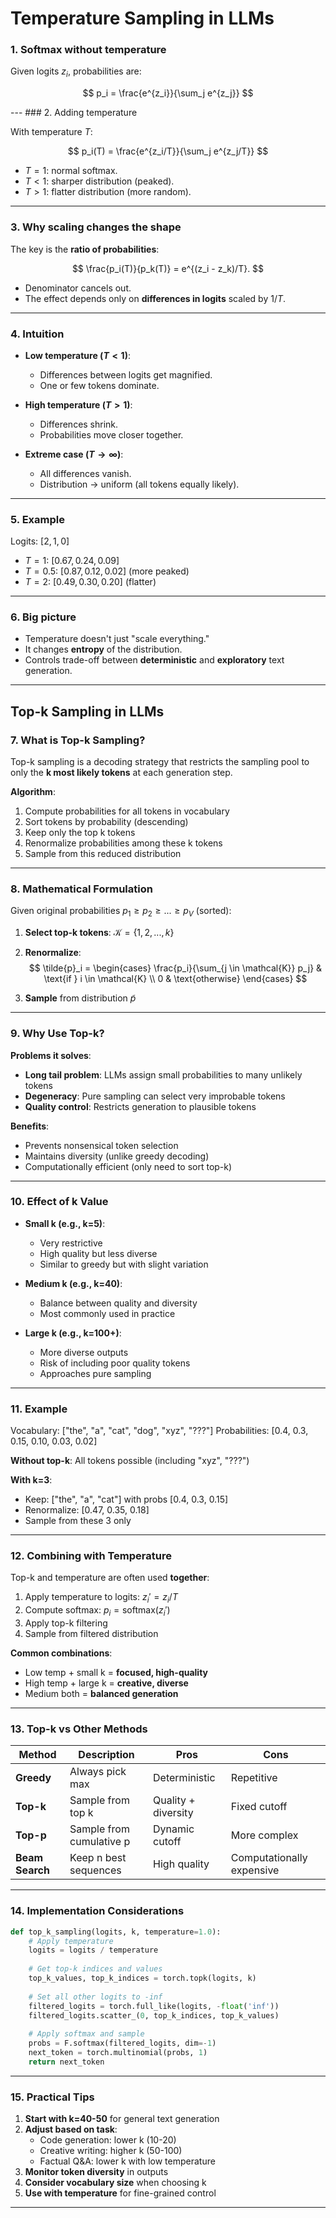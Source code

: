# Temperature Sampling in LLMs

### 1. Softmax without temperature

Given logits $z_i$, probabilities are:

$$
p_i = \frac{e^{z_i}}{\sum_j e^{z_j}}
$$

--- ### 2. Adding temperature

With temperature $T$:

$$
p_i(T) = \frac{e^{z_i/T}}{\sum_j e^{z_j/T}}
$$

- $T = 1$: normal softmax.
- $T < 1$: sharper distribution (peaked).
- $T > 1$: flatter distribution (more random).

---

### 3. Why scaling changes the shape

The key is the **ratio of probabilities**:

$$
\frac{p_i(T)}{p_k(T)} = e^{(z_i - z_k)/T}.
$$

- Denominator cancels out.
- The effect depends only on **differences in logits** scaled by $1/T$.

---

### 4. Intuition

- **Low temperature ($T < 1$)**:
  - Differences between logits get magnified.
  - One or few tokens dominate.

- **High temperature ($T > 1$)**:
  - Differences shrink.
  - Probabilities move closer together.

- **Extreme case ($T \to \infty$)**:
  - All differences vanish.
  - Distribution → uniform (all tokens equally likely).

---

### 5. Example

Logits: $[2, 1, 0]$

- $T = 1$: $[0.67, 0.24, 0.09]$
- $T = 0.5$: $[0.87, 0.12, 0.02]$ (more peaked)
- $T = 2$: $[0.49, 0.30, 0.20]$ (flatter)

---

### 6. Big picture

- Temperature doesn't just "scale everything."
- It changes **entropy** of the distribution.
- Controls trade-off between **deterministic** and **exploratory** text generation.

---

## Top-k Sampling in LLMs

### 7. What is Top-k Sampling?

Top-k sampling is a decoding strategy that restricts the sampling pool to only the **k most likely tokens** at each generation step.

**Algorithm**:
1. Compute probabilities for all tokens in vocabulary
2. Sort tokens by probability (descending)
3. Keep only the top k tokens
4. Renormalize probabilities among these k tokens
5. Sample from this reduced distribution

---

### 8. Mathematical Formulation

Given original probabilities $p_1 \geq p_2 \geq ... \geq p_V$ (sorted):

1. **Select top-k tokens**: $\mathcal{K} = \{1, 2, ..., k\}$

2. **Renormalize**:
   $$
   \tilde{p}_i = \begin{cases}
   \frac{p_i}{\sum_{j \in \mathcal{K}} p_j} & \text{if } i \in \mathcal{K} \\
   0 & \text{otherwise}
   \end{cases}
   $$

3. **Sample** from distribution $\tilde{p}$

---

### 9. Why Use Top-k?

**Problems it solves**:
- **Long tail problem**: LLMs assign small probabilities to many unlikely tokens
- **Degeneracy**: Pure sampling can select very improbable tokens
- **Quality control**: Restricts generation to plausible tokens

**Benefits**:
- Prevents nonsensical token selection
- Maintains diversity (unlike greedy decoding)
- Computationally efficient (only need to sort top-k)

---

### 10. Effect of k Value

- **Small k (e.g., k=5)**:
  - Very restrictive
  - High quality but less diverse
  - Similar to greedy but with slight variation

- **Medium k (e.g., k=40)**:
  - Balance between quality and diversity
  - Most commonly used in practice

- **Large k (e.g., k=100+)**:
  - More diverse outputs
  - Risk of including poor quality tokens
  - Approaches pure sampling

---

### 11. Example

Vocabulary: ["the", "a", "cat", "dog", "xyz", "???"]
Probabilities: [0.4, 0.3, 0.15, 0.10, 0.03, 0.02]

**Without top-k**: All tokens possible (including "xyz", "???")

**With k=3**:
- Keep: ["the", "a", "cat"] with probs [0.4, 0.3, 0.15]
- Renormalize: [0.47, 0.35, 0.18]
- Sample from these 3 only

---

### 12. Combining with Temperature

Top-k and temperature are often used **together**:

1. Apply temperature to logits: $z_i' = z_i / T$
2. Compute softmax: $p_i = \text{softmax}(z_i')$
3. Apply top-k filtering
4. Sample from filtered distribution

**Common combinations**:
- Low temp + small k = **focused, high-quality**
- High temp + large k = **creative, diverse**
- Medium both = **balanced generation**

---

### 13. Top-k vs Other Methods

| Method | Description | Pros | Cons |
|--------|-------------|------|------|
| **Greedy** | Always pick max | Deterministic | Repetitive |
| **Top-k** | Sample from top k | Quality + diversity | Fixed cutoff |
| **Top-p** | Sample from cumulative p | Dynamic cutoff | More complex |
| **Beam Search** | Keep n best sequences | High quality | Computationally expensive |

---

### 14. Implementation Considerations

```python
def top_k_sampling(logits, k, temperature=1.0):
    # Apply temperature
    logits = logits / temperature
    
    # Get top-k indices and values
    top_k_values, top_k_indices = torch.topk(logits, k)
    
    # Set all other logits to -inf
    filtered_logits = torch.full_like(logits, -float('inf'))
    filtered_logits.scatter_(0, top_k_indices, top_k_values)
    
    # Apply softmax and sample
    probs = F.softmax(filtered_logits, dim=-1)
    next_token = torch.multinomial(probs, 1)
    return next_token
```

---

### 15. Practical Tips

1. **Start with k=40-50** for general text generation
2. **Adjust based on task**:
   - Code generation: lower k (10-20)
   - Creative writing: higher k (50-100)
   - Factual Q&A: lower k with low temperature
3. **Monitor token diversity** in outputs
4. **Consider vocabulary size** when choosing k
5. **Use with temperature** for fine-grained control

---
